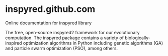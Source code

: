 # inspyred.github.com
Online documentation for inspyred library

The free, open-source inspyred2 framework for our evolutionary computation.
The inspyred package contains a variety of biologically-inspired optimization algorithms
in Python including genetic algorithms (GA) and particle swarm optimization (PSO),
among others.
